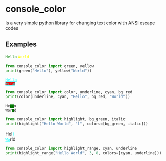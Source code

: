 # console_color
Is a very simple python library for changing text color with ANSI escape codes

## Examples

 <code style="color: green">Hello</code> <code style="color: yellow">World</code>

```python
from console_color import green, yellow
print(green("Hello"), yellow("World"))
```

 <code style="text-decoration: underline; color: cyan">Hello <code style="background-color: red">World</code></code>

```python
from console_color import color, underline, cyan, bg_red
print(color(underline, cyan, "Hello", bg_red, "World"))
```

 <code>He<code style="background-color: green; font-style: italic">ll</code>o Wor<code style="background-color: green; font-style: italic">l</code>d</code></code>

```python
from console_color import highlight, bg_green, italic
print(highlight("Hello World", "l", colors=[bg_green, italic]))
```

 Hel<code style="color: cyan; text-decoration: underline">l Wo</code>rld

```python
from console_color import highlight_range, cyan, underline
print(highlight_range("Hello World", 3, 8, colors=[cyan, underline]))
```